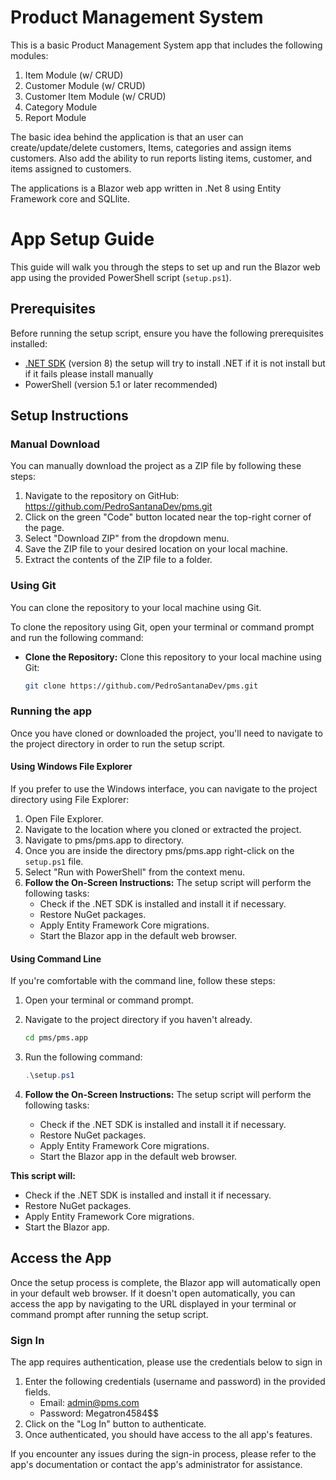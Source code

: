 # Product Management System

This is a basic Product  Management System app that includes the following modules:

1. Item Module (w/ CRUD)
2. Customer Module (w/ CRUD)
3. Customer Item Module (w/ CRUD)
4. Category Module
4. Report Module

The basic idea behind the application is that an user can create/update/delete
customers, Items, categories and assign items customers. Also add the ability to run reports listing
items, customer, and items assigned to customers.

The applications is a Blazor web app written in .Net 8 using Entity Framework core and SQLlite.

# App Setup Guide

This guide will walk you through the steps to set up and run the Blazor web app using the provided PowerShell script (`setup.ps1`).

## Prerequisites

Before running the setup script, ensure you have the following prerequisites installed:

- [.NET SDK](https://dotnet.microsoft.com/download) (version 8) the setup will try to install .NET if it is not install but if it fails please install manually
- PowerShell (version 5.1 or later recommended)

## Setup Instructions

### Manual Download

You can manually download the project as a ZIP file by following these steps:

1. Navigate to the repository on GitHub: https://github.com/PedroSantanaDev/pms.git
2. Click on the green "Code" button located near the top-right corner of the page.
3. Select "Download ZIP" from the dropdown menu.
4. Save the ZIP file to your desired location on your local machine.
5. Extract the contents of the ZIP file to a folder.

###  Using Git

You can clone the repository to your local machine using Git.

To clone the repository using Git, open your terminal or command prompt and run the following command:

- **Clone the Repository:** Clone this repository to your local machine using Git:

   ```bash
   git clone https://github.com/PedroSantanaDev/pms.git


### Running the app

Once you have cloned or downloaded the project, you'll need to navigate to the project directory in order to run the setup script.

#### Using Windows File Explorer

If you prefer to use the Windows interface, you can navigate to the project directory using File Explorer:

1. Open File Explorer.
2. Navigate to the location where you cloned or extracted the project.
3. Navigate to pms/pms.app to directory.
4. Once you are inside the directory pms/pms.app right-click on the `setup.ps1` file.
5. Select "Run with PowerShell" from the context menu.
6. **Follow the On-Screen Instructions:** The setup script will perform the following tasks:
   - Check if the .NET SDK is installed and install it if necessary.
   - Restore NuGet packages.
   - Apply Entity Framework Core migrations.
   - Start the Blazor app in the default web browser.


#### Using Command Line

If you're comfortable with the command line, follow these steps:

1. Open your terminal or command prompt.

2. Navigate to the project directory if you haven't already.
    ```bash
   cd pms/pms.app
   
3. Run the following command:
   ```powershell
   .\setup.ps1
4. **Follow the On-Screen Instructions:** The setup script will perform the following tasks:
   - Check if the .NET SDK is installed and install it if necessary.
   - Restore NuGet packages.
   - Apply Entity Framework Core migrations.
   - Start the Blazor app in the default web browser.
   
**This script will:**
- Check if the .NET SDK is installed and install it if necessary.
- Restore NuGet packages.
- Apply Entity Framework Core migrations.
- Start the Blazor app.

## Access the App

Once the setup process is complete, the Blazor app will automatically open in your default web browser. If it doesn't open automatically, you can access the app by navigating to the URL displayed in your terminal or command prompt after running the setup script.

### Sign In

The app requires authentication, please use the credentials below to sign in

1. Enter the following credentials (username and password) in the provided fields.
   - Email: admin@pms.com
   - Password: Megatron4584$$
5. Click on the "Log In" button to authenticate.
6. Once authenticated, you should have access to the all app's features.

If you encounter any issues during the sign-in process, please refer to the app's documentation or contact the app's administrator for assistance.
